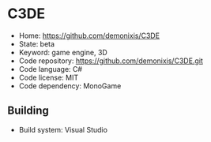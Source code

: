 # C3DE

- Home: https://github.com/demonixis/C3DE
- State: beta
- Keyword: game engine, 3D
- Code repository: https://github.com/demonixis/C3DE.git
- Code language: C#
- Code license: MIT
- Code dependency: MonoGame

## Building

- Build system: Visual Studio
